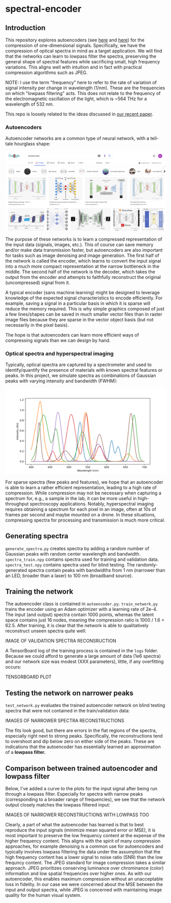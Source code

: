 # spectral-encoder
## Introduction
This repository explores autoencoders (see [here](https://www.jeremyjordan.me/autoencoders/#:~:text=Autoencoders%20are%20an%20unsupervised%20learning,representation%20of%20the%20original%20input.) and [here](https://www.deeplearningbook.org/contents/autoencoders.html)) for the compression of one-dimensional signals. Specifically, we have the compression of optical spectra in mind as a target application. We will find that the networks can learn to lowpass filter the spectra, preserving the general shape of spectral features while sacrificing small, high frequency variations. This aligns well with intuition and in fact with practical compression algorithms such as JPEG.

NOTE: I use the term "frequency" here to refer to the rate of variation of signal intensity per change in wavelength (1/nm). These are the frequencies on which "lowpass filtering" acts. This does not relate to the frequency of the electromagnetic oscillation of the light, which is ~564 THz for a wavelength of 532 nm.

This repo is loosely related to the ideas discussed in [our recent paper](https://arxiv.org/abs/2012.00878).

### Autoencoders
Autoencoder networks are a common type of neural network, with a tell-tale hourglass shape:

![Examples of autoencoders](/images/autoencoder_architectures.png)

The purpose of these networks is to learn a compressed representation of the input data (signals, images, etc.). This of course can save memory and/or make data transmission faster, but autoencoders are also important for tasks such as image denoising and image generation. The first half of the network is called the encoder, which learns to convert the input signal into a much more compact representation at the narrow bottleneck in the middle. The second half of the network is the decoder, which takes the output from the encoder and attempts to faithfully reconstruct the original (uncompressed) signal from it.

A typical encoder (sans machine learning) might be designed to leverage knowledge of the expected signal characteristics to encode efficiently. For example, saving a signal in a particular basis in which it is sparse will reduce the memory required. This is why simple graphics composed of just a few lines/shapes can be saved in much smaller vector files than in raster image files because they are sparse in the vector object basis (but not necessarily in the pixel basis).

The hope is that autoencoders can learn more efficient ways of compressing signals than we can design by hand.

### Optical spectra and hyperspectral imaging
Typically, optical spectra are captured by a spectrometer and used to identify/quantify the presence of materials with known spectral features or peaks. In this project, we simulate spectra as combinations of Gaussian peaks with varying intensity and bandwidth (FWHM):

![Examples of simulated spectra](/images/spectra.svg)

For sparse spectra (few peaks and features), we hope that an autoencoder is able to learn a rather efficient representation, leading to a high rate of compression. While compression may not be necessary when capturing a spectrum for, e.g., a sample in the lab, it can be more useful in high-throughput spectroscopy applications. Notably, hyperspectral imaging requires obtaining a spectrum for each pixel in an image, often at 10s of frames per second and maybe mounted on a drone. In these situations, compressing spectra for processing and transmission is much more critical.

## Generating spectra
`generate_spectra.py` creates spectra by adding a random number of Gaussian peaks with random center wavelength and bandwidth. `spectra_train.npy` contains spectra used for training and validation data. `spectra_test.npy` contains spectra used for blind testing. The randomly-generated spectra contain peaks with bandwidths from 1 nm (narrower than an LED, broader than a laser) to 100 nm (broadband source).

## Training the network
The autoencoder class is contained in `autoencoder.py`. `train_network.py` trains the encoder using an Adam optimizer with a learning rate of 2e-4. The input (and output) spectra contain 1000 points, whereas the latent space contains just 16 nodes, meaning the compression ratio is 1000 / 1.6 = 62.5.  After training, it is clear that the network is able to qualitatively reconstruct unseen spectra quite well:

IMAGE OF VALIDATION SPECTRA RECONSRUCTION

A TensorBoard log of the training process is contained in the `logs` folder. Because we could afford to generate a large amount of data (1e6 spectra) and our network size was modest (XXX parameters), little, if any overfitting occurs:

TENSORBOARD PLOT

## Testing the network on narrower peaks
`test_network.py` evaluates the trained autoencoder network on blind testing spectra that were not contained in the train/validation data:

IMAGES OF NARROWER SPECTRA RECONSTRUCTIONS

The fits look good, but there are errors in the flat regions of the spectra, especially right next to strong peaks. Specifically, the reconstructions tend to overshoot and dip below zero on either side of the peaks. These are indications that the autoencoder has essentially learned an approximation of a **lowpass filter.**

## Comparison between trained autoencoder and lowpass filter
Below, I've added a curve to the plots for the input signal after being run through a lowpass filter. Especially for spectra with narrow peaks (corresponding to a broader range of frequencies), we see that the network output closely matches the lowpass filtered input:

IMAGES OF NARROWER RECONSTRUCTIONS WITH LOWPASS TOO

Clearly, a part of what the autoencoder has learned is that to best reproduce the input signals (minimize mean squared error or MSE), it is most important to preserve the low frequency content at the expense of the higher frequency content. This aligns with the spirit of many compression approaches, for example denoising is a common use for autoencoders and typically involves lowpass filtering the data under the assumption that the high frequency content has a lower signal to noise ratio (SNR) than the low frequncy content. The JPEG standard for image compression takes a similar approach. JPEG prioritizes conserving luminance over chrominance (color) information and low spatial frequencies over higher ones. As with our autoencoder, this enables maximum compression without an unacceptable loss in fidelity. In our case we were concerned about the MSE between the input and output spectra, while JPEG is concerned with maintaining image quality for the human visual system.
